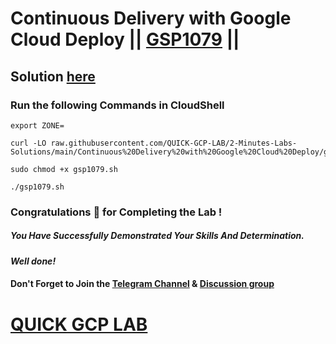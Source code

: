 # Continuous Delivery with Google Cloud Deploy || [GSP1079](https://www.cloudskillsboost.google/focuses/52828?parent=catalog) ||

## Solution [here](https://youtu.be/M_a7ckaUpcg)

### Run the following Commands in CloudShell

```
export ZONE=
```
```
curl -LO raw.githubusercontent.com/QUICK-GCP-LAB/2-Minutes-Labs-Solutions/main/Continuous%20Delivery%20with%20Google%20Cloud%20Deploy/gsp1079.sh

sudo chmod +x gsp1079.sh

./gsp1079.sh
```

### Congratulations 🎉 for Completing the Lab !

##### *You Have Successfully Demonstrated Your Skills And Determination.*

#### *Well done!*

#### Don't Forget to Join the [Telegram Channel](https://t.me/quickgcplab) & [Discussion group](https://t.me/quickgcplabchats)

# [QUICK GCP LAB](https://www.youtube.com/@quickgcplab)
